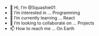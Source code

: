 - 👋 Hi, I’m @Squashie01
- 👀 I’m interested in ... Programming
- 🌱 I’m currently learning ... React
- 💞️ I’m looking to collaborate on ... Projects
- 📫 How to reach me ... On Earth

<!---
Squashie01/Squashie01 is a ✨ special ✨ repository because its `README.md` (this file) appears on your GitHub profile.
You can click the Preview link to take a look at your changes.
--->

